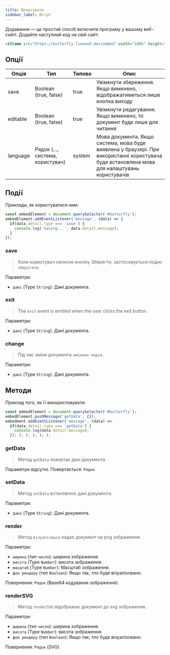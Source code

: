 ```yaml
---
title: Влаштувати
sidebar_label: Вступ
---
```


Додавання — це простий спосіб включити програму у вашому веб-сайті. Додайте наступний код на свій сайт:

```html
<iframe src="https://butterfly.linwood.dev/embed" width="100%" height="500px" allowtransparency="true"></iframe>
```

## Опції

| Опція    | Тип                              | Типово | Опис                                                                                                                                         |
| -------- | -------------------------------- | ------ | -------------------------------------------------------------------------------------------------------------------------------------------- |
| save     | Boolean (true, false)            | true   | Увімкнути збереження. Якщо вимкнено, відображатиметься лише кнопка виходу                                                                    |
| editable | Boolean (true, false)            | true   | Увімкнути редагування. Якщо вимкнено, то документ буде лише для читання                                                                      |
| language | Рядок (..., система, користувач) | system | Мова документа. Якщо система, мова буде виявлена у браузері. При використанні користувача буде встановлена мова для налаштувань користувачів |

## Події

Приклади, як користуватися ним:

```javascript
const embedElement = document.querySelector('#butterfly');
embedElement.addEventListener('message', (data) => {
  if(data.detail.type === 'save') {
    console.log('Saving...', data.detail.message);
  }
});
```

### save

> Коли користувач натисне кнопку Зберегти, застосовується подію `зберігати`.

Параметри:

* `дані` (Type `String`): Дані документа.

### exit

> The `exit` event is emitted when the user clicks the exit button.

Параметри:

* `дані` (Type `String`): Дані документа.

### change

> Під час зміни документа `змінена подія`.

Параметри:

* `дані` (Type `String`): Дані документа.

## Методи

Приклад того, як її використовувати:

```javascript
const embedElement = document.querySelector('#butterfly');
embedElement.pushMessage('getData', {});
embedment.addEventListener('message', (data) =>
  if(data.detail.type === 'getData') {
    console.log(data.detail.message);
  }); ); ); ); ); );
```

### getData

> Метод `getData` повертає дані документа.

Параметри відсутні. Повертається: `Рядок`

### setData

> Метод `setData` встановлює дані документа.

Параметри:

* `дані` (Type `String`): Дані документа.

### render

> Метод `візуалізація` надає документ на png зображення.

Параметри:

* `ширина` (тип `число`): ширина зображення.
* `висота` (Type `Number`): висота зображення.
* `масштаб` (Type `Number`): Масштаб зображення.
* `фон рендеру` (тип `Boolean`): Якщо так, тло буде візуалізовано.

Повернення: `Рядок` (Base64 кодування зображення)

### renderSVG

> Метод `renderSVG` відображає документ до svg зображення.

Параметри:

* `ширина` (тип `число`): ширина зображення.
* `висота` (Type `Number`): висота зображення.
* `фон рендеру` (тип `Boolean`): Якщо так, тло буде візуалізовано.

Повернення: `Рядок` (SVG)
